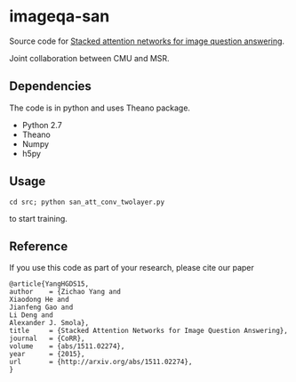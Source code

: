 # imageqa-san
Source code for
[Stacked attention networks for image question answering](http://arxiv.org/abs/1511.02274).

Joint collaboration between CMU and MSR.

## Dependencies
The code is in python and uses Theano package.
- Python 2.7
- Theano
- Numpy
- h5py


## Usage
```
cd src; python san_att_conv_twolayer.py
```
to start training.

## Reference
If you use this code as part of your research, please cite our paper
```
@article{YangHGDS15,
author    = {Zichao Yang and
Xiaodong He and
Jianfeng Gao and
Li Deng and
Alexander J. Smola},
title     = {Stacked Attention Networks for Image Question Answering},
journal   = {CoRR},
volume    = {abs/1511.02274},
year      = {2015},
url       = {http://arxiv.org/abs/1511.02274},
}
```
